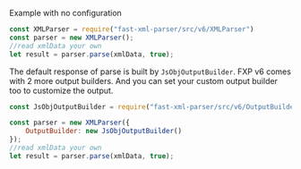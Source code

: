 

Example with no configuration

```js
const XMLParser = require("fast-xml-parser/src/v6/XMLParser")
const parser = new XMLParser();
//read xmlData your own 
let result = parser.parse(xmlData, true);
```

The default response of parse is built by `JsObjOutputBuilder`. FXP v6 comes with 2 more output builders. And you can set your custom output builder too to customize the output.

```js
const JsObjOutputBuilder = require("fast-xml-parser/src/v6/OutputBuilders/JsObjBuilder");

const parser = new XMLParser({
    OutputBuilder: new JsObjOutputBuilder()
});
//read xmlData your own 
let result = parser.parse(xmlData, true);
```



